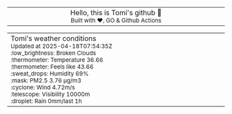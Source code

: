 
<div align="center">
<table>
<tbody>
<td align="center">
<img width="2000" height="0"><br>
Hello, this is Tomi's github 👋<br>
<sup>Built with ❤️, GO & Github Actions</sup><br>
<img width="2000" height="0">
</td>
</tbody>
</table>
</div>
<table>
<tbody>
<td align="left">
<img width="2000" height="0"><br>
Tomi's weather conditions<br>
<sup>Updated at 2025-04-18T07:54:35Z</sup><br>
<sup>:low_brightness: Broken Clouds</sup><br>
<sup>:thermometer: Temperature 36.66 </sup><br>
<sup>:thermometer: Feels like 43.66</sup><br>
<sup>:sweat_drops: Humidity 69%</sup><br>
<sup>:mask: PM2.5 3.76 μg/m3</sup><br>
<sup>:cyclone: Wind 4.72m/s </sup><br>
<sup>:telescope: Visibility 10000m </sup><br>
<sup>:droplet: Rain 0mm/last 1h </sup><br>
<img width="2000" height="0">
</td>
<td align="left">
<img width="2000" height="0"><br>
<br>
<img width="2000" height="0">
</td>
</tbody>
</table>
</div>
    